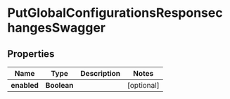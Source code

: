 

# PutGlobalConfigurationsResponsechangesSwagger


## Properties

| Name | Type | Description | Notes |
|------------ | ------------- | ------------- | -------------|
|**enabled** | **Boolean** |  |  [optional] |



